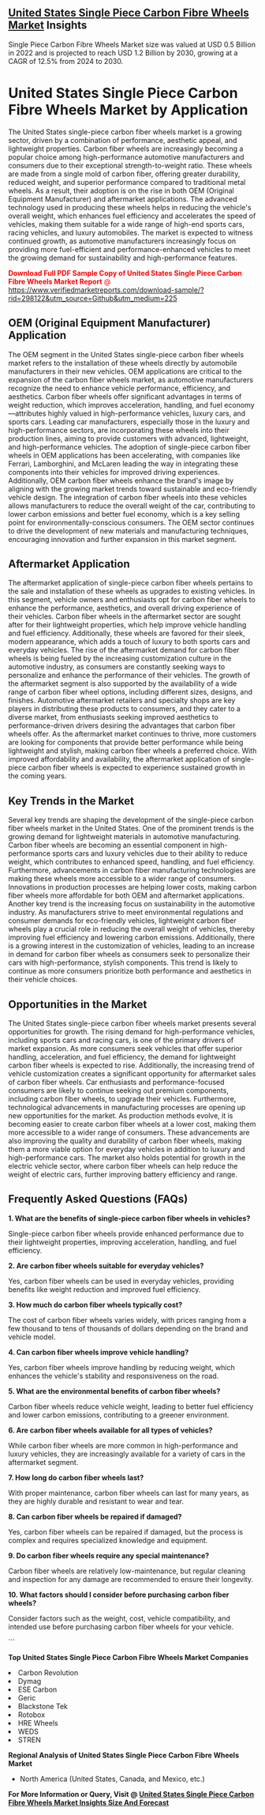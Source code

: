 <h2><a href="https://www.verifiedmarketreports.com/download-sample/?rid=298122&amp;utm_source=Github&amp;utm_medium=225" target="_blank">United States Single Piece Carbon Fibre Wheels Market</a> Insights</h2><p>Single Piece Carbon Fibre Wheels Market size was valued at USD 0.5 Billion in 2022 and is projected to reach USD 1.2 Billion by 2030, growing at a CAGR of 12.5% from 2024 to 2030.</p><p> <h1>United States Single Piece Carbon Fibre Wheels Market by Application</h1> <p>The United States single-piece carbon fiber wheels market is a growing sector, driven by a combination of performance, aesthetic appeal, and lightweight properties. Carbon fiber wheels are increasingly becoming a popular choice among high-performance automotive manufacturers and consumers due to their exceptional strength-to-weight ratio. These wheels are made from a single mold of carbon fiber, offering greater durability, reduced weight, and superior performance compared to traditional metal wheels. As a result, their adoption is on the rise in both OEM (Original Equipment Manufacturer) and aftermarket applications. The advanced technology used in producing these wheels helps in reducing the vehicle's overall weight, which enhances fuel efficiency and accelerates the speed of vehicles, making them suitable for a wide range of high-end sports cars, racing vehicles, and luxury automobiles. The market is expected to witness continued growth, as automotive manufacturers increasingly focus on providing more fuel-efficient and performance-enhanced vehicles to meet the growing demand for sustainability and high-performance features. <p><span class=""><span style="color: #ff0000;"><strong>Download Full PDF Sample Copy of United States Single Piece Carbon Fibre Wheels Market Report</strong> @ </span><a href="https://www.verifiedmarketreports.com/download-sample/?rid=298122&amp;utm_source=Github&amp;utm_medium=225" target="_blank">https://www.verifiedmarketreports.com/download-sample/?rid=298122&amp;utm_source=Github&amp;utm_medium=225</a></span></p></p> <h2>OEM (Original Equipment Manufacturer) Application</h2> <p>The OEM segment in the United States single-piece carbon fiber wheels market refers to the installation of these wheels directly by automobile manufacturers in their new vehicles. OEM applications are critical to the expansion of the carbon fiber wheels market, as automotive manufacturers recognize the need to enhance vehicle performance, efficiency, and aesthetics. Carbon fiber wheels offer significant advantages in terms of weight reduction, which improves acceleration, handling, and fuel economy—attributes highly valued in high-performance vehicles, luxury cars, and sports cars. Leading car manufacturers, especially those in the luxury and high-performance sectors, are incorporating these wheels into their production lines, aiming to provide customers with advanced, lightweight, and high-performance vehicles. The adoption of single-piece carbon fiber wheels in OEM applications has been accelerating, with companies like Ferrari, Lamborghini, and McLaren leading the way in integrating these components into their vehicles for improved driving experiences. Additionally, OEM carbon fiber wheels enhance the brand's image by aligning with the growing market trends toward sustainable and eco-friendly vehicle design. The integration of carbon fiber wheels into these vehicles allows manufacturers to reduce the overall weight of the car, contributing to lower carbon emissions and better fuel economy, which is a key selling point for environmentally-conscious consumers. The OEM sector continues to drive the development of new materials and manufacturing techniques, encouraging innovation and further expansion in this market segment.</p> <h2>Aftermarket Application</h2> <p>The aftermarket application of single-piece carbon fiber wheels pertains to the sale and installation of these wheels as upgrades to existing vehicles. In this segment, vehicle owners and enthusiasts opt for carbon fiber wheels to enhance the performance, aesthetics, and overall driving experience of their vehicles. Carbon fiber wheels in the aftermarket sector are sought after for their lightweight properties, which help improve vehicle handling and fuel efficiency. Additionally, these wheels are favored for their sleek, modern appearance, which adds a touch of luxury to both sports cars and everyday vehicles. The rise of the aftermarket demand for carbon fiber wheels is being fueled by the increasing customization culture in the automotive industry, as consumers are constantly seeking ways to personalize and enhance the performance of their vehicles. The growth of the aftermarket segment is also supported by the availability of a wide range of carbon fiber wheel options, including different sizes, designs, and finishes. Automotive aftermarket retailers and specialty shops are key players in distributing these products to consumers, and they cater to a diverse market, from enthusiasts seeking improved aesthetics to performance-driven drivers desiring the advantages that carbon fiber wheels offer. As the aftermarket market continues to thrive, more customers are looking for components that provide better performance while being lightweight and stylish, making carbon fiber wheels a preferred choice. With improved affordability and availability, the aftermarket application of single-piece carbon fiber wheels is expected to experience sustained growth in the coming years.</p> <h2>Key Trends in the Market</h2> <p>Several key trends are shaping the development of the single-piece carbon fiber wheels market in the United States. One of the prominent trends is the growing demand for lightweight materials in automotive manufacturing. Carbon fiber wheels are becoming an essential component in high-performance sports cars and luxury vehicles due to their ability to reduce weight, which contributes to enhanced speed, handling, and fuel efficiency. Furthermore, advancements in carbon fiber manufacturing technologies are making these wheels more accessible to a wider range of consumers. Innovations in production processes are helping lower costs, making carbon fiber wheels more affordable for both OEM and aftermarket applications. Another key trend is the increasing focus on sustainability in the automotive industry. As manufacturers strive to meet environmental regulations and consumer demands for eco-friendly vehicles, lightweight carbon fiber wheels play a crucial role in reducing the overall weight of vehicles, thereby improving fuel efficiency and lowering carbon emissions. Additionally, there is a growing interest in the customization of vehicles, leading to an increase in demand for carbon fiber wheels as consumers seek to personalize their cars with high-performance, stylish components. This trend is likely to continue as more consumers prioritize both performance and aesthetics in their vehicle choices.</p> <h2>Opportunities in the Market</h2> <p>The United States single-piece carbon fiber wheels market presents several opportunities for growth. The rising demand for high-performance vehicles, including sports cars and racing cars, is one of the primary drivers of market expansion. As more consumers seek vehicles that offer superior handling, acceleration, and fuel efficiency, the demand for lightweight carbon fiber wheels is expected to rise. Additionally, the increasing trend of vehicle customization creates a significant opportunity for aftermarket sales of carbon fiber wheels. Car enthusiasts and performance-focused consumers are likely to continue seeking out premium components, including carbon fiber wheels, to upgrade their vehicles. Furthermore, technological advancements in manufacturing processes are opening up new opportunities for the market. As production methods evolve, it is becoming easier to create carbon fiber wheels at a lower cost, making them more accessible to a wider range of consumers. These advancements are also improving the quality and durability of carbon fiber wheels, making them a more viable option for everyday vehicles in addition to luxury and high-performance cars. The market also holds potential for growth in the electric vehicle sector, where carbon fiber wheels can help reduce the weight of electric cars, further improving battery efficiency and range.</p> <h2>Frequently Asked Questions (FAQs)</h2> <p><b>1. What are the benefits of single-piece carbon fiber wheels in vehicles?</b></p> <p>Single-piece carbon fiber wheels provide enhanced performance due to their lightweight properties, improving acceleration, handling, and fuel efficiency.</p> <p><b>2. Are carbon fiber wheels suitable for everyday vehicles?</b></p> <p>Yes, carbon fiber wheels can be used in everyday vehicles, providing benefits like weight reduction and improved fuel efficiency.</p> <p><b>3. How much do carbon fiber wheels typically cost?</b></p> <p>The cost of carbon fiber wheels varies widely, with prices ranging from a few thousand to tens of thousands of dollars depending on the brand and vehicle model.</p> <p><b>4. Can carbon fiber wheels improve vehicle handling?</b></p> <p>Yes, carbon fiber wheels improve handling by reducing weight, which enhances the vehicle's stability and responsiveness on the road.</p> <p><b>5. What are the environmental benefits of carbon fiber wheels?</b></p> <p>Carbon fiber wheels reduce vehicle weight, leading to better fuel efficiency and lower carbon emissions, contributing to a greener environment.</p> <p><b>6. Are carbon fiber wheels available for all types of vehicles?</b></p> <p>While carbon fiber wheels are more common in high-performance and luxury vehicles, they are increasingly available for a variety of cars in the aftermarket segment.</p> <p><b>7. How long do carbon fiber wheels last?</b></p> <p>With proper maintenance, carbon fiber wheels can last for many years, as they are highly durable and resistant to wear and tear.</p> <p><b>8. Can carbon fiber wheels be repaired if damaged?</b></p> <p>Yes, carbon fiber wheels can be repaired if damaged, but the process is complex and requires specialized knowledge and equipment.</p> <p><b>9. Do carbon fiber wheels require any special maintenance?</b></p> <p>Carbon fiber wheels are relatively low-maintenance, but regular cleaning and inspection for any damage are recommended to ensure their longevity.</p> <p><b>10. What factors should I consider before purchasing carbon fiber wheels?</b></p> <p>Consider factors such as the weight, cost, vehicle compatibility, and intended use before purchasing carbon fiber wheels for your vehicle.</p> ```</p><p><strong>Top United States Single Piece Carbon Fibre Wheels Market Companies</strong></p><div data-test-id=""><p><li>Carbon Revolution</li><li> Dymag</li><li> ESE Carbon</li><li> Geric</li><li> Blackstone Tek</li><li> Rotobox</li><li> HRE Wheels</li><li> WEDS</li><li> STREN</li></p><div><strong>Regional Analysis of&nbsp;United States Single Piece Carbon Fibre Wheels Market</strong></div><ul><li dir="ltr"><p dir="ltr">North America&nbsp;(United States, Canada, and Mexico, etc.)</p></li></ul><p><strong>For More Information or Query, Visit @&nbsp;</strong><strong><a href="https://www.verifiedmarketreports.com/product/single-piece-carbon-fibre-wheels-market/?utm_source=Github&amp;utm_medium=225" target="_blank">United States Single Piece Carbon Fibre Wheels Market Insights Size And Forecast</a></strong></p></div>
